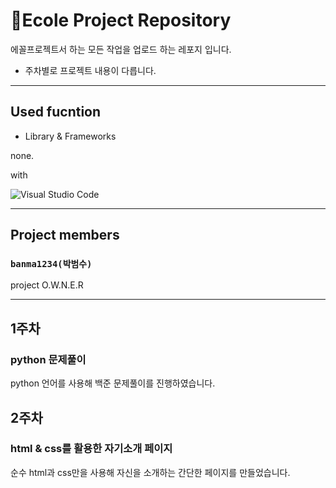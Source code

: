 # 🍎Ecole Project Repository

에꼴프로젝트서 하는 모든 작업을 업로드 하는 레포지 입니다.

+ 주차별로 프로젝트 내용이 다릅니다.

<hr/>

## Used fucntion
+ Library & Frameworks

none.

with

![Visual Studio Code](https://img.shields.io/badge/Visual%20Studio%20Code-0078d7.svg?style=for-the-badge&logo=visual-studio-code&logoColor=white)


<hr/>

## Project members

### `banma1234(박범수)`

project O.W.N.E.R

<hr/>

## 1주차
### python 문제풀이
python 언어를 사용해 백준 문제풀이를 진행하였습니다.

## 2주차
### html & css를 활용한 자기소개 페이지
순수 html과 css만을 사용해 자신을 소개하는 간단한 페이지를 만들었습니다.
